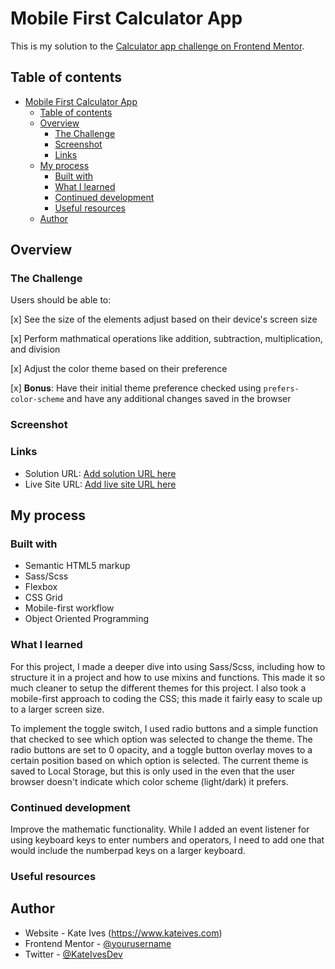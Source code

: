 # Mobile First Calculator App

This is my solution to the [Calculator app challenge on Frontend Mentor](https://www.frontendmentor.io/challenges/calculator-app-9lteq5N29). 

## Table of contents

- [Mobile First Calculator App](#mobile-first-calculator-app)
  - [Table of contents](#table-of-contents)
  - [Overview](#overview)
    - [The Challenge](#the-challenge)
    - [Screenshot](#screenshot)
    - [Links](#links)
  - [My process](#my-process)
    - [Built with](#built-with)
    - [What I learned](#what-i-learned)
    - [Continued development](#continued-development)
    - [Useful resources](#useful-resources)
  - [Author](#author)

## Overview

### The Challenge

Users should be able to:

[x] See the size of the elements adjust based on their device's screen size

[x] Perform mathmatical operations like addition, subtraction, multiplication, and division

[x] Adjust the color theme based on their preference

[x] **Bonus**: Have their initial theme preference checked using `prefers-color-scheme` and have any additional changes saved in the browser

### Screenshot


### Links

- Solution URL: [Add solution URL here](https://your-solution-url.com)
- Live Site URL: [Add live site URL here](https://your-live-site-url.com)

## My process

### Built with

- Semantic HTML5 markup
- Sass/Scss
- Flexbox
- CSS Grid
- Mobile-first workflow
- Object Oriented Programming

### What I learned

For this project, I made a deeper dive into using Sass/Scss, including how to structure it in a project and how to use mixins and functions. This made it so much cleaner to setup the different themes for this project. I also took a mobile-first approach to coding the CSS; this made it fairly easy to scale up to a larger screen size.

To implement the toggle switch, I used radio buttons and a simple function that checked to see which option was selected to change the theme. The radio buttons are set to 0 opacity, and a toggle button overlay moves to a certain position based on which option is selected. The current theme is saved to Local Storage, but this is only used in the even that the user browser doesn't indicate which color scheme (light/dark) it prefers. 


### Continued development

Improve the mathematic functionality. While I added an event listener for using keyboard keys to enter numbers and operators, I need to add one that would include the numberpad keys on a larger keyboard. 

### Useful resources


## Author

- Website - Kate Ives (https://www.kateives.com)
- Frontend Mentor - [@yourusername](https://www.frontendmentor.io/profile/yourusername)
- Twitter - [@KateIvesDev](https://www.twitter.com/kateivesdev)

